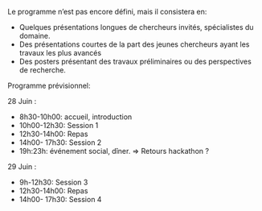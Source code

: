 Le programme n’est pas encore défini, mais il consistera en: 

- Quelques présentations longues de chercheurs invités, spécialistes du domaine.
- Des présentations courtes de la part des jeunes chercheurs ayant les travaux les plus avancés
- Des posters présentant des travaux préliminaires ou des perspectives de recherche.

Programme prévisionnel:

28 Juin : 
- 8h30-10h00: accueil, introduction
- 10h00-12h30: Session 1
- 12h30-14h00: Repas
- 14h00- 17h30: Session 2
- 19h:23h: événement social, dîner. => Retours hackathon ?

29 Juin :

- 9h-12h30: Session 3
- 12h30-14h00: Repas
- 14h00- 17h30: Session 4
